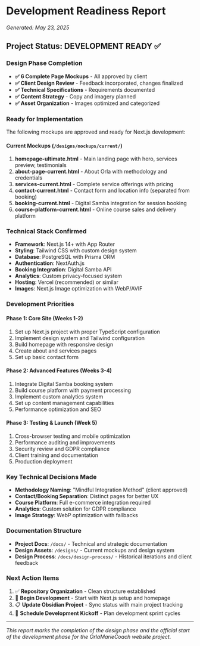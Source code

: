 # Development Readiness Report
*Generated: May 23, 2025*

## Project Status: DEVELOPMENT READY ✅

### Design Phase Completion
- **✅ 6 Complete Page Mockups** - All approved by client
- **✅ Client Design Review** - Feedback incorporated, changes finalized  
- **✅ Technical Specifications** - Requirements documented
- **✅ Content Strategy** - Copy and imagery planned
- **✅ Asset Organization** - Images optimized and categorized

### Ready for Implementation
The following mockups are approved and ready for Next.js development:

#### Current Mockups (`/designs/mockups/current/`)
1. **homepage-ultimate.html** - Main landing page with hero, services preview, testimonials
2. **about-page-current.html** - About Orla with methodology and credentials  
3. **services-current.html** - Complete service offerings with pricing
4. **contact-current.html** - Contact form and location info (separated from booking)
5. **booking-current.html** - Digital Samba integration for session booking
6. **course-platform-current.html** - Online course sales and delivery platform

### Technical Stack Confirmed
- **Framework**: Next.js 14+ with App Router
- **Styling**: Tailwind CSS with custom design system
- **Database**: PostgreSQL with Prisma ORM
- **Authentication**: NextAuth.js
- **Booking Integration**: Digital Samba API
- **Analytics**: Custom privacy-focused system
- **Hosting**: Vercel (recommended) or similar
- **Images**: Next.js Image optimization with WebP/AVIF

### Development Priorities

#### Phase 1: Core Site (Weeks 1-2)
1. Set up Next.js project with proper TypeScript configuration
2. Implement design system and Tailwind configuration
3. Build homepage with responsive design
4. Create about and services pages
5. Set up basic contact form

#### Phase 2: Advanced Features (Weeks 3-4)
1. Integrate Digital Samba booking system
2. Build course platform with payment processing
3. Implement custom analytics system
4. Set up content management capabilities
5. Performance optimization and SEO

#### Phase 3: Testing & Launch (Week 5)
1. Cross-browser testing and mobile optimization
2. Performance auditing and improvements
3. Security review and GDPR compliance
4. Client training and documentation
5. Production deployment

### Key Technical Decisions Made
- **Methodology Naming**: "Mindful Integration Method" (client approved)
- **Contact/Booking Separation**: Distinct pages for better UX
- **Course Platform**: Full e-commerce integration required
- **Analytics**: Custom solution for GDPR compliance
- **Image Strategy**: WebP optimization with fallbacks

### Documentation Structure
- **Project Docs**: `/docs/` - Technical and strategic documentation
- **Design Assets**: `/designs/` - Current mockups and design system
- **Design Process**: `/docs/design-process/` - Historical iterations and client feedback

### Next Action Items
1. ✅ **Repository Organization** - Clean structure established
2. 🎯 **Begin Development** - Start with Next.js setup and homepage
3. 📋 **Update Obsidian Project** - Sync status with main project tracking
4. 📅 **Schedule Development Kickoff** - Plan development sprint cycles

---

*This report marks the completion of the design phase and the official start of the development phase for the OrlaMarieCoach website project.*
